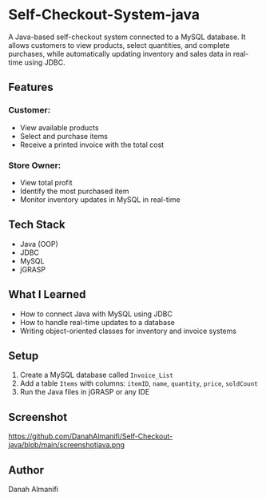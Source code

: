 # Self-Checkout-System-java
A Java-based self-checkout system connected to a MySQL database. It allows customers to view products, select quantities, and complete purchases, while automatically updating inventory and sales data in real-time using JDBC.

## Features

### Customer:
- View available products
- Select and purchase items
- Receive a printed invoice with the total cost

### Store Owner:
- View total profit
- Identify the most purchased item
- Monitor inventory updates in MySQL in real-time

## Tech Stack

- Java (OOP)
- JDBC
- MySQL
- jGRASP

## What I Learned

- How to connect Java with MySQL using JDBC
- How to handle real-time updates to a database
- Writing object-oriented classes for inventory and invoice systems

## Setup

1. Create a MySQL database called `Invoice_List`
2. Add a table `Items` with columns: `itemID`, `name`, `quantity`, `price`, `soldCount`
3. Run the Java files in jGRASP or any IDE

## Screenshot
https://github.com/DanahAlmanifi/Self-Checkout-java/blob/main/screenshotjava.png


## Author

Danah Almanifi
